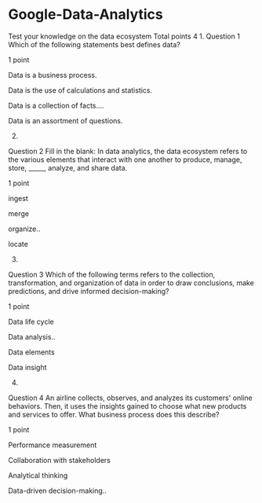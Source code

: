 # Google-Data-Analytics
Test your knowledge on the data ecosystem
Total points 4
1.
Question 1
Which of the following statements best defines data?


1 point

Data is a business process.



Data is the use of calculations and statistics.



Data is a collection of facts....



Data is an assortment of questions.


2.
Question 2
Fill in the blank: In data analytics, the data ecosystem refers to the various elements that interact with one another to produce, manage, store, _____, analyze, and share data.


1 point

ingest



merge



organize..



locate


3.
Question 3
Which of the following terms refers to the collection, transformation, and organization of data in order to draw conclusions, make predictions, and drive informed decision-making?


1 point

Data life cycle



Data analysis..



Data elements



Data insight


4.
Question 4
An airline collects, observes, and analyzes its customers' online behaviors. Then, it uses the insights gained to choose what new products and services to offer. What business process does this describe?


1 point

Performance measurement



Collaboration with stakeholders



Analytical thinking



Data-driven decision-making..
